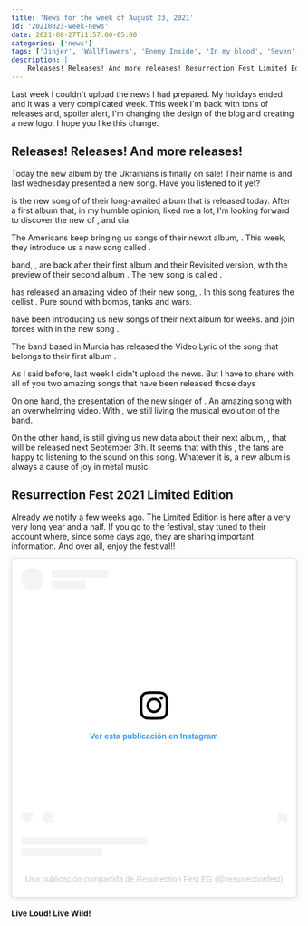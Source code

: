 ```yaml
---
title: 'News for the week of August 23, 2021'
id: '20210823-week-news'
date: 2021-08-27T11:57:00-05:00
categories: ['news']
tags: ['Jinjer', 'Wallflowers', 'Enemy Inside', 'In my blood', 'Seven', 'Nastassja Giulia', 'Evan K', 'Edge of Paradise', 'The Unknown', 'False Idols', 'Ad Infinitum', 'Melissa Bonny', 'Unstoppable', 'Chapter I', 'Monarchy', 'Chapter II', 'Legacy', 'Sabaton', 'Tina Guo', 'Steel Commanders', 'Butcher Babies', 'Carla Harvey', 'Heidi Shepherd', 'Escape the Fate', 'Its Killin Time, Baby!', 'Reylobo', 'La Jauria Humana', 'El Octavo Pecado',  'Halestorm', 'Back From the Dead', 'Iron Maiden', 'Stratego', 'Senjitsu', 'Resurrection Fest']
description: |
    Releases! Releases! And more releases! Resurrection Fest Limited Edition 2021 has started
---
```


Last week I couldn't upload the news I had prepared. My holidays ended and it was a very complicated week. This week I'm back with tons of releases and, spoiler alert, I'm changing the design of the blog and creating a new logo. I hope you like this change.

<h2>Releases! Releases! And more releases!</h2>

Today the new album by the Ukrainians <important text = "Jinjer" /> is finally on sale! Their name is <important text = "Wallflowers" /> and last wednesday presented a new song. Have you listened to it yet?

<youtube-video src="https://www.youtube.com/embed/DYZrO7qcLhU" title="Jinjer - Wallflower"/>

<important text="In My Blood" /> is the new song of <important text = "Enemy Inside" /> of their long-awaited album <important text = "Seven" /> that is released today. After a first album that, in my humble opinion, liked me a lot, I'm looking forward to discover the new of <important text="Nastassja Giulia" />, <important text="Evan K" /> and cia.

<youtube-video src="https://www.youtube.com/embed/K_0XOWMVZQc" title="Enemy Inside - In My Blood"/>

The Americans <important text = "Edge of Paradise" /> keep bringing us songs of their newxt album, <important text = "The Unknown" />. This week, they introduce us  a new song called <important text = "False Idols" />.

<youtube-video src="https://www.youtube.com/embed/X1iPDRYA8mo" title="Edge of Paradise - False Idols"/>

<important text="Melissa Bonny's" /> band, <important text="Ad Infinitum" />, are back after their first album <important text="Chapter I - Monarchy" /> and their Revisited version, with the preview of their second album <important text="Chapter II - Legacy" />. The new song is called <important text="Unstoppable" />.

<youtube-video src="https://www.youtube.com/embed/POwK89M7PH8" title="Ad Infinitum - Unstoppable"/>

<important text="Sabaton" /> has released an amazing video of their new song, <important text="Steel Commanders" />. In this song features the cellist <important text="Tina Guo" />. Pure <important text="Sabaton" /> sound with bombs, tanks and wars.

<youtube-video src="https://www.youtube.com/embed/peTCePu1jMs" title="Sabaton feat. Tina Guo - Steel Commanders"/>

<important text="Butcher Babies" /> have been introducing us new songs of their next album for weeks.  <important text="Carla Harvey" /> and <important text="Heidi Shepherd" /> join forces with <important text="Escape the Fate" /> in the new song <important text="It's Killin' Time, Baby!" />.

<youtube-video src="https://www.youtube.com/embed/X0KoIQTmkII" title="Butcher Babies feat. Escape the Fate - It's Killin' Time, Baby!"/>

The band based in Murcia <important text="Reylobo" /> has released the Video Lyric of the song <important text="La Jauría Humana" /> that belongs to their first album <important text="El Octavo Pecado" />.

<youtube-video src="https://www.youtube.com/embed/jOUe9jqMsjY" title="Reylobo - La Jauría Humana"/>

As I said before, last week I didn't upload the news. But I have to share with all of you two amazing songs that have been released those days

On one hand, the presentation of the new singer of <important text="Halestorm" />. An amazing song with an overwhelming video. With <important text="Back From the Dead" />, we still living the musical evolution of the band.

<youtube-video src="https://www.youtube.com/embed/srT0pgC_yto" title="Halestorm - Back From the Dead"/>

On the other hand, <important text="Iron Maiden" /> is still giving us new data about their next album, <important text="Senjutsu" />, that will be released next September 3th. It seems that with this <important text="Stratego" />, the fans are happy to listening to the <important text="Iron Maiden" /> sound on this song. Whatever it is, a new <important text="Iron Maiden" /> album is always a cause of joy in metal music.

<youtube-video src="https://www.youtube.com/embed/mpuwr9fF7kw" title="Iron Maiden - Stratego"/>

<h2>Resurrection Fest 2021 Limited Edition</h2>

Already we notify a few weeks ago. The <important text = "Resurrection Fest" /> Limited Edition is here after a very very long year and a half. If you go to the festival, stay tuned to their <Link href="https://www.instagram.com/resurrectionfest/" label="Instagram" target="_blank" class="dark underline" /> account where, since some days ago, they are sharing important information. And over all, enjoy the festival!!

<blockquote class="instagram-media" data-instgrm-captioned data-instgrm-permalink="https://www.instagram.com/p/CTApBE1IHeT/?utm_source=ig_embed&amp;utm_campaign=loading" data-instgrm-version="13" style=" background:#FFF; border:0; border-radius:3px; box-shadow:0 0 1px 0 rgba(0,0,0,0.5),0 1px 10px 0 rgba(0,0,0,0.15); margin: 1px; max-width:540px; min-width:326px; padding:0; width:99.375%; width:-webkit-calc(100% - 2px); width:calc(100% - 2px);"><div style="padding:16px;"> <a href="https://www.instagram.com/p/CTApBE1IHeT/?utm_source=ig_embed&amp;utm_campaign=loading" style=" background:#FFFFFF; line-height:0; padding:0 0; text-align:center; text-decoration:none; width:100%;" target="_blank"> <div style=" display: flex; flex-direction: row; align-items: center;"> <div style="background-color: #F4F4F4; border-radius: 50%; flex-grow: 0; height: 40px; margin-right: 14px; width: 40px;"></div> <div style="display: flex; flex-direction: column; flex-grow: 1; justify-content: center;"> <div style=" background-color: #F4F4F4; border-radius: 4px; flex-grow: 0; height: 14px; margin-bottom: 6px; width: 100px;"></div> <div style=" background-color: #F4F4F4; border-radius: 4px; flex-grow: 0; height: 14px; width: 60px;"></div></div></div><div style="padding: 19% 0;"></div> <div style="display:block; height:50px; margin:0 auto 12px; width:50px;"><svg width="50px" height="50px" viewBox="0 0 60 60" version="1.1" xmlns="https://www.w3.org/2000/svg" xmlns:xlink="https://www.w3.org/1999/xlink"><g stroke="none" stroke-width="1" fill="none" fill-rule="evenodd"><g transform="translate(-511.000000, -20.000000)" fill="#000000"><g><path d="M556.869,30.41 C554.814,30.41 553.148,32.076 553.148,34.131 C553.148,36.186 554.814,37.852 556.869,37.852 C558.924,37.852 560.59,36.186 560.59,34.131 C560.59,32.076 558.924,30.41 556.869,30.41 M541,60.657 C535.114,60.657 530.342,55.887 530.342,50 C530.342,44.114 535.114,39.342 541,39.342 C546.887,39.342 551.658,44.114 551.658,50 C551.658,55.887 546.887,60.657 541,60.657 M541,33.886 C532.1,33.886 524.886,41.1 524.886,50 C524.886,58.899 532.1,66.113 541,66.113 C549.9,66.113 557.115,58.899 557.115,50 C557.115,41.1 549.9,33.886 541,33.886 M565.378,62.101 C565.244,65.022 564.756,66.606 564.346,67.663 C563.803,69.06 563.154,70.057 562.106,71.106 C561.058,72.155 560.06,72.803 558.662,73.347 C557.607,73.757 556.021,74.244 553.102,74.378 C549.944,74.521 548.997,74.552 541,74.552 C533.003,74.552 532.056,74.521 528.898,74.378 C525.979,74.244 524.393,73.757 523.338,73.347 C521.94,72.803 520.942,72.155 519.894,71.106 C518.846,70.057 518.197,69.06 517.654,67.663 C517.244,66.606 516.755,65.022 516.623,62.101 C516.479,58.943 516.448,57.996 516.448,50 C516.448,42.003 516.479,41.056 516.623,37.899 C516.755,34.978 517.244,33.391 517.654,32.338 C518.197,30.938 518.846,29.942 519.894,28.894 C520.942,27.846 521.94,27.196 523.338,26.654 C524.393,26.244 525.979,25.756 528.898,25.623 C532.057,25.479 533.004,25.448 541,25.448 C548.997,25.448 549.943,25.479 553.102,25.623 C556.021,25.756 557.607,26.244 558.662,26.654 C560.06,27.196 561.058,27.846 562.106,28.894 C563.154,29.942 563.803,30.938 564.346,32.338 C564.756,33.391 565.244,34.978 565.378,37.899 C565.522,41.056 565.552,42.003 565.552,50 C565.552,57.996 565.522,58.943 565.378,62.101 M570.82,37.631 C570.674,34.438 570.167,32.258 569.425,30.349 C568.659,28.377 567.633,26.702 565.965,25.035 C564.297,23.368 562.623,22.342 560.652,21.575 C558.743,20.834 556.562,20.326 553.369,20.18 C550.169,20.033 549.148,20 541,20 C532.853,20 531.831,20.033 528.631,20.18 C525.438,20.326 523.257,20.834 521.349,21.575 C519.376,22.342 517.703,23.368 516.035,25.035 C514.368,26.702 513.342,28.377 512.574,30.349 C511.834,32.258 511.326,34.438 511.181,37.631 C511.035,40.831 511,41.851 511,50 C511,58.147 511.035,59.17 511.181,62.369 C511.326,65.562 511.834,67.743 512.574,69.651 C513.342,71.625 514.368,73.296 516.035,74.965 C517.703,76.634 519.376,77.658 521.349,78.425 C523.257,79.167 525.438,79.673 528.631,79.82 C531.831,79.965 532.853,80.001 541,80.001 C549.148,80.001 550.169,79.965 553.369,79.82 C556.562,79.673 558.743,79.167 560.652,78.425 C562.623,77.658 564.297,76.634 565.965,74.965 C567.633,73.296 568.659,71.625 569.425,69.651 C570.167,67.743 570.674,65.562 570.82,62.369 C570.966,59.17 571,58.147 571,50 C571,41.851 570.966,40.831 570.82,37.631"></path></g></g></g></svg></div><div style="padding-top: 8px;"> <div style=" color:#3897f0; font-family:Arial,sans-serif; font-size:14px; font-style:normal; font-weight:550; line-height:18px;"> Ver esta publicación en Instagram</div></div><div style="padding: 12.5% 0;"></div> <div style="display: flex; flex-direction: row; margin-bottom: 14px; align-items: center;"><div> <div style="background-color: #F4F4F4; border-radius: 50%; height: 12.5px; width: 12.5px; transform: translateX(0px) translateY(7px);"></div> <div style="background-color: #F4F4F4; height: 12.5px; transform: rotate(-45deg) translateX(3px) translateY(1px); width: 12.5px; flex-grow: 0; margin-right: 14px; margin-left: 2px;"></div> <div style="background-color: #F4F4F4; border-radius: 50%; height: 12.5px; width: 12.5px; transform: translateX(9px) translateY(-18px);"></div></div><div style="margin-left: 8px;"> <div style=" background-color: #F4F4F4; border-radius: 50%; flex-grow: 0; height: 20px; width: 20px;"></div> <div style=" width: 0; height: 0; border-top: 2px solid transparent; border-left: 6px solid #f4f4f4; border-bottom: 2px solid transparent; transform: translateX(16px) translateY(-4px) rotate(30deg)"></div></div><div style="margin-left: auto;"> <div style=" width: 0px; border-top: 8px solid #F4F4F4; border-right: 8px solid transparent; transform: translateY(16px);"></div> <div style=" background-color: #F4F4F4; flex-grow: 0; height: 12px; width: 16px; transform: translateY(-4px);"></div> <div style=" width: 0; height: 0; border-top: 8px solid #F4F4F4; border-left: 8px solid transparent; transform: translateY(-4px) translateX(8px);"></div></div></div> <div style="display: flex; flex-direction: column; flex-grow: 1; justify-content: center; margin-bottom: 24px;"> <div style=" background-color: #F4F4F4; border-radius: 4px; flex-grow: 0; height: 14px; margin-bottom: 6px; width: 224px;"></div> <div style=" background-color: #F4F4F4; border-radius: 4px; flex-grow: 0; height: 14px; width: 144px;"></div></div></a><p style=" color:#c9c8cd; font-family:Arial,sans-serif; font-size:14px; line-height:17px; margin-bottom:0; margin-top:8px; overflow:hidden; padding:8px 0 7px; text-align:center; text-overflow:ellipsis; white-space:nowrap;"><a href="https://www.instagram.com/p/CTApBE1IHeT/?utm_source=ig_embed&amp;utm_campaign=loading" style=" color:#c9c8cd; font-family:Arial,sans-serif; font-size:14px; font-style:normal; font-weight:normal; line-height:17px; text-decoration:none;" target="_blank">Una publicación compartida de Resurrection Fest EG (@resurrectionfest)</a></p></div></blockquote> <script async src="//www.instagram.com/embed.js"></script>

<h4>Live Loud! Live Wild!</h4>